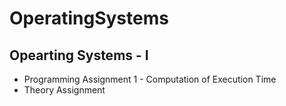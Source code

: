 # OperatingSystems
## Opearting Systems - I
  - Programming Assignment 1 - Computation of Execution Time
  - Theory Assignment
